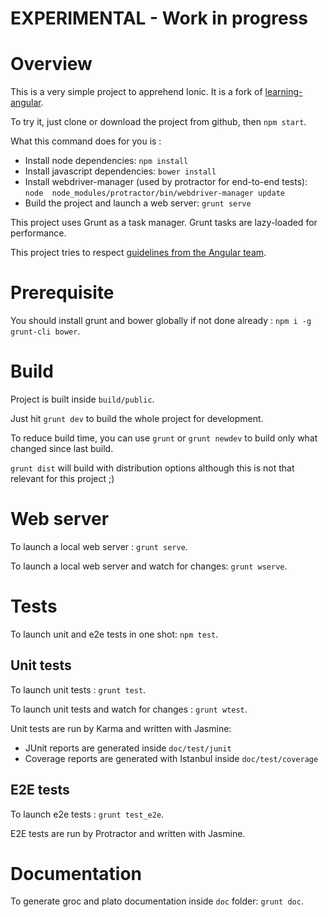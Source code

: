 
# EXPERIMENTAL - Work in progress

# Overview 

This is a very simple project to apprehend Ionic. It is a fork of [learning-angular](http://github.com/jdat82/learning-angular).

To try it, just clone or download the project from github, then `npm start`.

What this command does for you is :

- Install node dependencies: `npm install`
- Install javascript dependencies: `bower install`
- Install webdriver-manager (used by protractor for end-to-end tests): `node 
node_modules/protractor/bin/webdriver-manager update`
- Build the project and launch a web server: `grunt serve`

This project uses Grunt as a task manager. Grunt tasks are lazy-loaded for performance.

This project tries to respect [guidelines from the Angular team](https://github.com/johnpapa/angular-styleguide#exception-handling). 

# Prerequisite

You should install grunt and bower globally if not done already : `npm i -g grunt-cli bower`.

# Build

Project is built inside `build/public`.

Just hit `grunt dev` to build the whole project for development.

To reduce build time, you can use `grunt` or `grunt newdev` to build only what changed since last build. 

`grunt dist` will build with distribution options although this is not that relevant for this project ;)

# Web server

To launch a local web server : `grunt serve`.

To launch a local web server and watch for changes: `grunt wserve`.

# Tests

To launch unit and e2e tests in one shot: `npm test`.

## Unit tests

To launch unit tests : `grunt test`.

To launch unit tests and watch for changes : `grunt wtest`.

Unit tests are run by Karma and written with Jasmine: 

- JUnit reports are generated inside `doc/test/junit`
- Coverage reports are generated with Istanbul inside `doc/test/coverage`

## E2E tests

To launch e2e tests : `grunt test_e2e`.

E2E tests are run by Protractor and written with Jasmine.

# Documentation

To generate groc and plato documentation inside `doc` folder: `grunt doc`. 